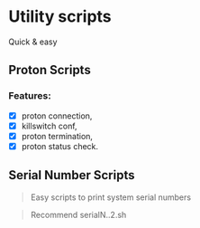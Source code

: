 # Utility scripts

Quick \& easy

## Proton Scripts

### Features:
- [x] proton connection, 
- [x] killswitch conf, 
- [x] proton termination,
- [x] proton status check.

## Serial Number Scripts

> Easy scripts to print system serial numbers

> Recommend serialN..2.sh
